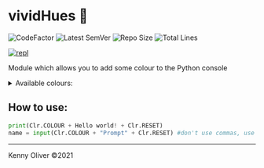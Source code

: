 # vividHues :rainbow:

![CodeFactor](https://www.codefactor.io/repository/github/KennyOliver/vividHues/badge?style=for-the-badge)
![Latest SemVer](https://img.shields.io/github/v/tag/KennyOliver/vividHues?label=version&sort=semver&style=for-the-badge)
![Repo Size](https://img.shields.io/github/repo-size/KennyOliver/vividHues?style=for-the-badge)
![Total Lines](https://img.shields.io/tokei/lines/github/KennyOliver/vividHues?style=for-the-badge)

[![repl](https://repl.it/badge/github/KennyOliver/vividHues)](https://repl.it/@KennyOliver/vividHues)

Module which allows you to add some colour to the Python console

<details><summary>Available colours:</summary>

* BLACK
* RED
* GREEN
* ORANGE
* BLUE
* PURPLE
* CYAN
* WHITE
* LIME
* YELLOW
* PINK
* UNDERLINE
* BOLD
* RESET

</details>

## How to use:
```python
print(Clr.COLOUR + Hello world! + Clr.RESET)
name = input(Clr.COLOUR + "Prompt" + Clr.RESET) #don't use commas, use plusses!
```

---
Kenny Oliver ©2021
